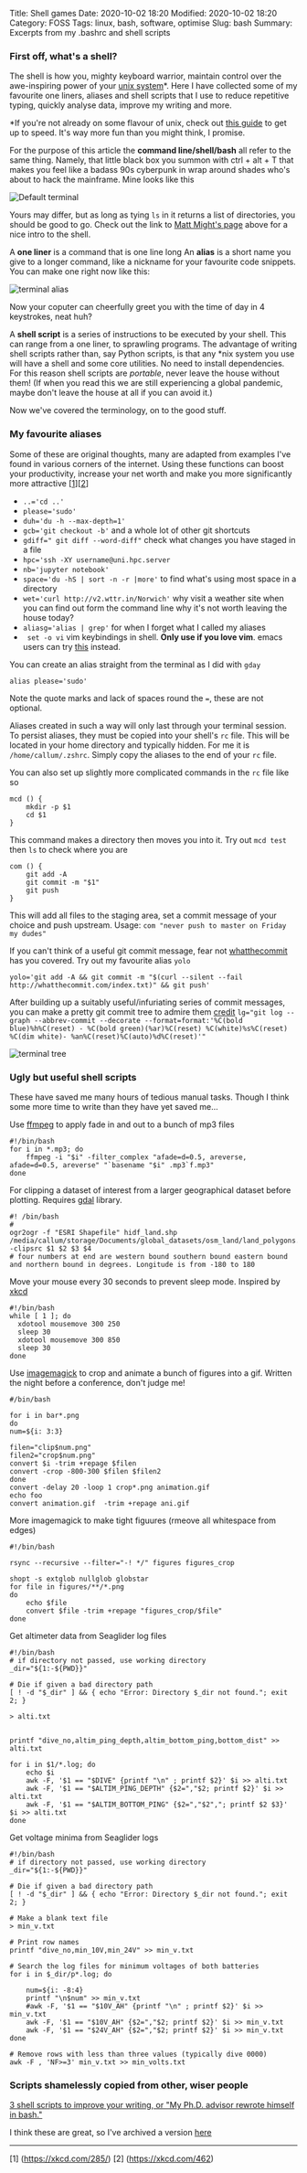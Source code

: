 Title: Shell games
Date: 2020-10-02 18:20
Modified: 2020-10-02 18:20
Category: FOSS
Tags:  linux, bash, software, optimise
Slug: bash
Summary: Excerpts from my .bashrc and shell scripts

### First off, what's a shell?

The shell is how you, mighty keyboard warrior, maintain control over the awe-inspiring power of your [unix system](https://www.youtube.com/watch?v=SpLRTAGa6bU)*.  Here I have collected some of my favourite one liners, aliases and shell scripts that I use to reduce repetitive typing, quickly analyse data, improve my writing and more.

*If you're not already on some flavour of unix, check out [this guide](http://matt.might.net/articles/basic-unix/) to get up to speed. It's way more fun than you might think, I promise.

For the purpose of this article the **command line/shell/bash** all refer to the same thing. Namely, that little black box you summon with ctrl + alt + T that makes you feel like a badass 90s cyberpunk in wrap around shades who's about to hack the mainframe. Mine looks like this

![Default terminal](../images/terminal.png)

Yours may differ, but as long as tying `ls` in it returns a list of directories, you should be good to go. Check out the link to [Matt Might's page](http://matt.might.net/articles/basic-unix/) above for a nice intro to the shell.

A **one liner** is a command that is one line long
An **alias** is a short name you give to a longer command, like a nickname for your favourite code snippets. You can make one right now like this:

![terminal alias](../images/terminal1.png)

Now your coputer can cheerfully greet you with the time of day in 4 keystrokes, neat huh?

A **shell script** is a series of instructions to be executed by your shell. This can range from a one liner, to sprawling programs. The advantage of writing shell scripts rather than, say Python scripts, is that any \*nix system you use will have a shell and some core utilities. No need to install dependencies. For this reason shell scripts are *portable*, never leave the house without them! (If when you read this we are still experiencing a global pandemic, maybe don't leave the house at all if you can avoid it.)

Now we've covered the terminology, on to the good stuff.

### My favourite aliases

Some of these are original thoughts, many are adapted from examples I've found in various corners of the internet. Using these functions can boost your productivity, increase your net worth and make you more significantly more attractive [[1](https://xkcd.com/285/)][[2](https://xkcd.com/462)]

- `..='cd ..'`
- `please='sudo'`
- `duh='du -h --max-depth=1'`
- `gcb='git checkout -b'` and a whole lot of other git shortcuts
- `gdiff=" git diff --word-diff"` check what changes you have staged in a file
- `hpc='ssh -XY username@uni.hpc.server`
- `nb='jupyter notebook'`
- `space='du -hS | sort -n -r |more'` to find what's using most space in a directory
- `wet='curl http://v2.wttr.in/Norwich'` why visit a weather site when you can find out form the command line why it's not worth leaving the house today?
- `aliasg='alias | grep'` for when I forget what I called my aliases
- ` set -o vi` vim keybindings in shell. **Only use if you love vim**. emacs users can try [this](https://youtu.be/dQw4w9WgXcQ?t=43) instead.

You can create an alias straight from the terminal as I did with `gday`

`alias please='sudo'`

Note the quote marks and lack of spaces round the `=`, these are not  optional.

Aliases created in such a way will only last through your terminal session. To persist aliases, they must be copied into your shell's `rc` file. This will be located in your home directory and typically hidden. For me it is `/home/callum/.zshrc`. Simply copy the aliases to the end of your `rc` file.

You can also set up slightly more complicated commands in the `rc` file like so

```
mcd () {
    mkdir -p $1
    cd $1
}
```

This command makes a directory then moves you into it. Try out `mcd test` then `ls` to check where you are

```
com () {
    git add -A
    git commit -m "$1"
    git push
}
```

This will add all files to the staging area, set a commit message of your choice and push upstream. Usage: `com "never push to master on Friday my dudes"`

If you can't think of a useful git commit message, fear not [whatthecommit](https://github.com/lwe/whatthecommit) has you covered. Try out my favourite alias `yolo`

`yolo='git add -A && git commit -m "$(curl --silent --fail http://whatthecommit.com/index.txt)" && git push'`

After building up a suitably useful/infuriating series of commit messages, you can make a pretty git commit tree to admire them [credit](https://stackoverflow.com/questions/1838873/visualizing-branch-topology-in-git/34467298#34467298)
  `lg="git log --graph --abbrev-commit --decorate --format=format:'%C(bold blue)%h%C(reset) - %C(bold green)(%ar)%C(reset) %C(white)%s%C(reset) %C(dim white)- %an%C(reset)%C(auto)%d%C(reset)'"`

![terminal tree](../images/terminal2.png)

### Ugly but useful shell scripts

These have saved me many hours of tedious manual tasks. Though I think some more time to write than they have yet saved me...

Use [ffmpeg](https://ffmpeg.org/) to apply fade in and out to a bunch of mp3 files

``` 
#!/bin/bash
for i in *.mp3; do
    ffmpeg -i "$i" -filter_complex "afade=d=0.5, areverse, afade=d=0.5, areverse" "`basename "$i" .mp3`f.mp3"
done
```

For clipping a dataset of interest from a larger geographical dataset before plotting. Requires [gdal](https://gdal.org/) library.
```
#! /bin/bash
# 
ogr2ogr -f "ESRI Shapefile" hidf_land.shp /media/callum/storage/Documents/global_datasets/osm_land/land_polygons.shp -clipsrc $1 $2 $3 $4
# four numbers at end are western bound southern bound eastern bound and northern bound in degrees. Longitude is from -180 to 180
```

Move your mouse every 30 seconds to prevent sleep mode. Inspired by [xkcd](https://xkcd.com/196/)
```
#!/bin/bash
while [ 1 ]; do
  xdotool mousemove 300 250
  sleep 30
  xdotool mousemove 300 850
  sleep 30
done
```

Use [imagemagick](https://imagemagick.org/index.php) to crop and animate a bunch of figures into a gif. Written the night before a conference, don't judge me!
```
#/bin/bash

for i in bar*.png
do
num=${i: 3:3}

filen="clip$num.png"
filen2="crop$num.png"
convert $i -trim +repage $filen
convert -crop -800-300 $filen $filen2
done
convert -delay 20 -loop 1 crop*.png animation.gif
echo foo
convert animation.gif  -trim +repage ani.gif
```

More imagemagick to make tight figuures (rmeove all whitespace from edges)

```
#!/bin/bash

rsync --recursive --filter="-! */" figures figures_crop

shopt -s extglob nullglob globstar
for file in figures/**/*.png
do
    echo $file
    convert $file -trim +repage "figures_crop/$file"
done
```

Get altimeter data from Seaglider log files
```
#!/bin/bash
# if directory not passed, use working directory
_dir="${1:-${PWD}}"

# Die if given a bad directory path
[ ! -d "$_dir" ] && { echo "Error: Directory $_dir not found."; exit 2; }

> alti.txt


printf "dive_no,altim_ping_depth,altim_bottom_ping,bottom_dist" >> alti.txt

for i in $1/*.log; do
    echo $i
    awk -F, '$1 == "$DIVE" {printf "\n" ; printf $2}' $i >> alti.txt
    awk -F, '$1 == "$ALTIM_PING_DEPTH" {$2=","$2; printf $2}' $i >> alti.txt
    awk -F, '$1 == "$ALTIM_BOTTOM_PING" {$2=","$2","; printf $2 $3}' $i >> alti.txt
done
```

Get voltage minima from Seaglider logs
```
#!/bin/bash
# if directory not passed, use working directory
_dir="${1:-${PWD}}"

# Die if given a bad directory path
[ ! -d "$_dir" ] && { echo "Error: Directory $_dir not found."; exit 2; }

# Make a blank text file
> min_v.txt

# Print row names
printf "dive_no,min_10V,min_24V" >> min_v.txt

# Search the log files for minimum voltages of both batteries
for i in $_dir/p*.log; do

    num=${i: -8:4}
    printf "\n$num" >> min_v.txt
    #awk -F, '$1 == "$10V_AH" {printf "\n" ; printf $2}' $i >> min_v.txt
    awk -F, '$1 == "$10V_AH" {$2=","$2; printf $2}' $i >> min_v.txt
    awk -F, '$1 == "$24V_AH" {$2=","$2; printf $2}' $i >> min_v.txt
done

# Remove rows with less than three values (typically dive 0000)
awk -F , 'NF>=3' min_v.txt >> min_volts.txt
```


### Scripts shamelessly copied from other, wiser people

[3 shell scripts to improve your writing, or "My Ph.D. advisor rewrote himself in bash."](http://matt.might.net/articles/shell-scripts-for-passive-voice-weasel-words-duplicates/)

I think these are great, so I've archived a version [here](../images/might-scripts.zip)

----------------------
 [1] (https://xkcd.com/285/)
 [2] (https://xkcd.com/462)